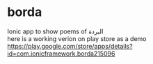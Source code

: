 # borda
Ionic app to show poems of البردة  
here is a working verion on play store as a demo https://play.google.com/store/apps/details?id=com.ionicframework.borda215096

